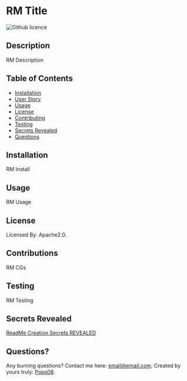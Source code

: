 # RM Title

  ![Github licence](http://img.shields.io/badge/license-Apache2.0-red)

  ## Description
  RM Description


  ## Table of Contents
  * [Installation](#installation)
  * [User Story](#user-story)
  * [Usage](#usage)
  * [License](#license)
  * [Contributing](#contributions)
  * [Testing](#testing)
  * [Secrets Revealed](#secrets-revealed)
  * [Questions](#questions)
  

  ## Installation
RM Install


  ## Usage
  RM Usage
   

  ## License
  Licensed By: Apache2.0.


  ## Contributions
  RM CGs


  ## Testing
  RM Testing

 
  ## Secrets Revealed
  [ReadMe Creation Secrets REVEALED](https://drive.google.com/file/d/1HVB-qy20lG3XUAkKT6S9EqFY53u2JuD0/view)


  ## Questions?
  Any burning questions? Contact me here: email@email.com. 
  Created by yours truly: [Pops08](https://github.com/Pops08).
